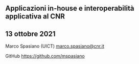 <!--s-->
## Applicazioni in-house e interoperabilità applicativa al CNR

## 13 ottobre 2021

Marco Spasiano (UICT) marco.spasiano@cnr.it 

GitHub https://github.com/mspasiano